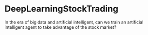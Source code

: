# DeepLearningStockTrading
In the era of big data and artificial intelligent, can we train an artificial intelligent agent to take advantage of the stock market? 
